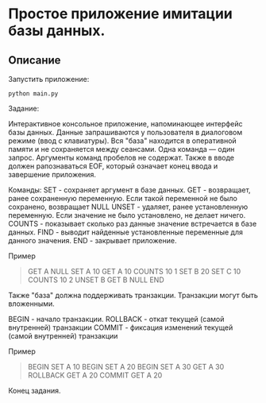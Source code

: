 # Простое приложение имитации базы данных.



## Описание

<p>
Запустить приложение:

```shell
python main.py
```
</p>


Задание:

Интерактивное консольное приложение, напоминающее интерфейс базы
данных. Данные запрашиваются у пользователя в диалоговом режиме (ввод
с клавиатуры). Вся "база" находится в оперативной памяти и не
сохраняется между сеансами. Одна команда — один запрос. Аргументы
команд пробелов не содержат. Также в вводе должен рапознаваться EOF,
который означает конец ввода и завершение приложения.


Команды:
SET - сохраняет аргумент в базе данных.
GET - возвращает, ранее сохраненную переменную. Если такой переменной
не было сохранено, возвращает NULL
UNSET - удаляет, ранее установленную переменную. Если значение не было
установлено, не делает ничего.
COUNTS - показывает сколько раз данные значение встречается в базе данных.
FIND - выводит найденные установленные переменные для данного значения.
END - закрывает приложение.

Пример
> GET A
NULL
> SET A 10
> GET A
10
> COUNTS 10
1
> SET B 20
> SET C 10
> COUNTS 10
2
> UNSET B
> GET B
NULL
> END


Также "база" должна поддерживать транзакции. Транзакции могут быть
вложенными.

BEGIN - начало транзакции.
ROLLBACK - откат текущей (самой внутренней) транзакции
COMMIT - фиксация изменений текущей (самой внутренней) транзакции

Пример
> BEGIN
> SET A 10
> BEGIN
> SET A 20
> BEGIN
> SET A 30
> GET A
30
> ROLLBACK
> GET A
20
> COMMIT
> GET A
20


Конец задания.